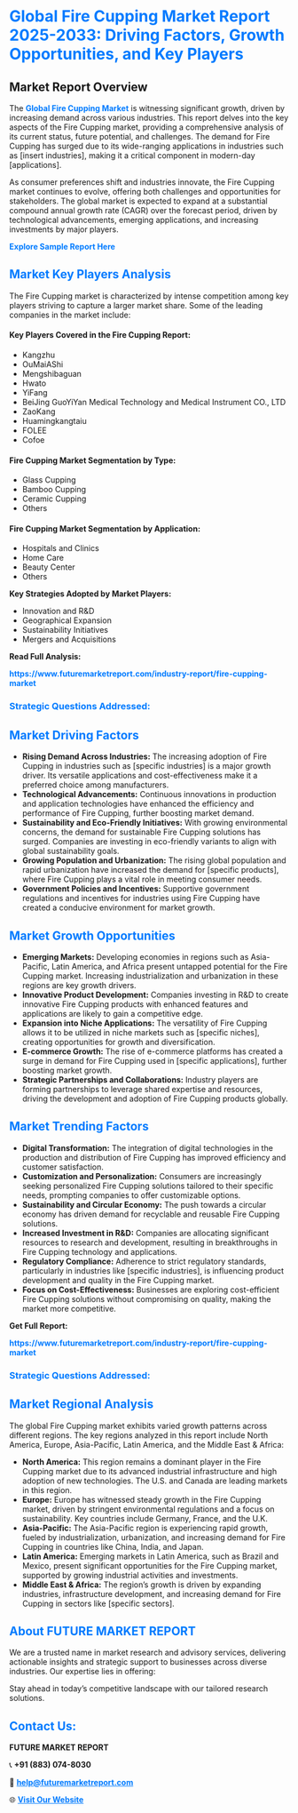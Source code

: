 <h1 style="color: #007BFF;">Global Fire Cupping Market Report 2025-2033: Driving Factors, Growth Opportunities, and Key Players</h1>

<section id="overview">
<h2>Market Report Overview</h2>
<p>The <a href="https://www.futuremarketreport.com/industry-report/fire-cupping-market" style="color: #007BFF; text-decoration: none;"><strong>Global Fire Cupping Market</strong></a> is witnessing significant growth, driven by increasing demand across various industries. This report delves into the key aspects of the Fire Cupping market, providing a comprehensive analysis of its current status, future potential, and challenges. The demand for Fire Cupping has surged due to its wide-ranging applications in industries such as [insert industries], making it a critical component in modern-day [applications].</p>
<p>As consumer preferences shift and industries innovate, the Fire Cupping market continues to evolve, offering both challenges and opportunities for stakeholders. The global market is expected to expand at a substantial compound annual growth rate (CAGR) over the forecast period, driven by technological advancements, emerging applications, and increasing investments by major players.</p>
</section>

<section id="overview">
<p><a href="https://www.futuremarketreport.com/request-sample/reportId=79010" style="color: #007BFF; text-decoration: none;"><strong>Explore Sample Report Here</strong></a></p>
</section>

<section id="key-players">
<h2 style="color: #007BFF;">Market Key Players Analysis</h2>
<p>The Fire Cupping market is characterized by intense competition among key players striving to capture a larger market share. Some of the leading companies in the market include:</p>
<h4>Key Players Covered in the Fire Cupping Report:</h4>
<ul><li>Kangzhu</li><li>OuMaiAShi</li><li>Mengshibaguan</li><li>Hwato</li><li>YiFang</li><li>BeiJing GuoYiYan Medical Technology and Medical Instrument CO., LTD</li><li>ZaoKang</li><li>Huamingkangtaiu</li><li>FOLEE</li><li>Cofoe</li></ul>
<h4>Fire Cupping Market Segmentation by Type:</h4>
<ul><li>Glass Cupping</li><li>Bamboo Cupping</li><li>Ceramic Cupping</li><li>Others</li></ul>

<h4>Fire Cupping Market Segmentation by Application:</h4>
<ul><li>Hospitals and Clinics</li><li>Home Care</li><li>Beauty Center</li><li>Others</li></ul>
<p><strong>Key Strategies Adopted by Market Players:</strong></p>
<ul>
<li>Innovation and R&D</li>
<li>Geographical Expansion</li>
<li>Sustainability Initiatives</li>
<li>Mergers and Acquisitions</li>
</ul>
</section>

<section>
<p><strong>Read Full Analysis: </strong></p><a href="https://www.futuremarketreport.com/industry-report/fire-cupping-market" style="color: #007BFF; text-decoration: none;"><strong>https://www.futuremarketreport.com/industry-report/fire-cupping-market</strong></a>
<h3 style="color: #007BFF;">Strategic Questions Addressed:</h3>
</section>

<section id="driving-factors">
<h2 style="color: #007BFF;">Market Driving Factors</h2>
<ul>
<li><strong>Rising Demand Across Industries:</strong> The increasing adoption of Fire Cupping in industries such as [specific industries] is a major growth driver. Its versatile applications and cost-effectiveness make it a preferred choice among manufacturers.</li>
<li><strong>Technological Advancements:</strong> Continuous innovations in production and application technologies have enhanced the efficiency and performance of Fire Cupping, further boosting market demand.</li>
<li><strong>Sustainability and Eco-Friendly Initiatives:</strong> With growing environmental concerns, the demand for sustainable Fire Cupping solutions has surged. Companies are investing in eco-friendly variants to align with global sustainability goals.</li>
<li><strong>Growing Population and Urbanization:</strong> The rising global population and rapid urbanization have increased the demand for [specific products], where Fire Cupping plays a vital role in meeting consumer needs.</li>
<li><strong>Government Policies and Incentives:</strong> Supportive government regulations and incentives for industries using Fire Cupping have created a conducive environment for market growth.</li>
</ul>
</section>

<section id="growth-opportunities">
<h2 style="color: #007BFF;">Market Growth Opportunities</h2>
<ul>
<li><strong>Emerging Markets:</strong> Developing economies in regions such as Asia-Pacific, Latin America, and Africa present untapped potential for the Fire Cupping market. Increasing industrialization and urbanization in these regions are key growth drivers.</li>
<li><strong>Innovative Product Development:</strong> Companies investing in R&D to create innovative Fire Cupping products with enhanced features and applications are likely to gain a competitive edge.</li>
<li><strong>Expansion into Niche Applications:</strong> The versatility of Fire Cupping allows it to be utilized in niche markets such as [specific niches], creating opportunities for growth and diversification.</li>
<li><strong>E-commerce Growth:</strong> The rise of e-commerce platforms has created a surge in demand for Fire Cupping used in [specific applications], further boosting market growth.</li>
<li><strong>Strategic Partnerships and Collaborations:</strong> Industry players are forming partnerships to leverage shared expertise and resources, driving the development and adoption of Fire Cupping products globally.</li>
</ul>
</section>

<section id="trending-factors">
<h2 style="color: #007BFF;">Market Trending Factors</h2>
<ul>
<li><strong>Digital Transformation:</strong> The integration of digital technologies in the production and distribution of Fire Cupping has improved efficiency and customer satisfaction.</li>
<li><strong>Customization and Personalization:</strong> Consumers are increasingly seeking personalized Fire Cupping solutions tailored to their specific needs, prompting companies to offer customizable options.</li>
<li><strong>Sustainability and Circular Economy:</strong> The push towards a circular economy has driven demand for recyclable and reusable Fire Cupping solutions.</li>
<li><strong>Increased Investment in R&D:</strong> Companies are allocating significant resources to research and development, resulting in breakthroughs in Fire Cupping technology and applications.</li>
<li><strong>Regulatory Compliance:</strong> Adherence to strict regulatory standards, particularly in industries like [specific industries], is influencing product development and quality in the Fire Cupping market.</li>
<li><strong>Focus on Cost-Effectiveness:</strong> Businesses are exploring cost-efficient Fire Cupping solutions without compromising on quality, making the market more competitive.</li>
</ul>
</section>

<section>
<p><strong>Get Full Report: </strong></p><a href="https://www.futuremarketreport.com/industry-report/fire-cupping-market" style="color: #007BFF; text-decoration: none;"><strong>https://www.futuremarketreport.com/industry-report/fire-cupping-market</strong></a>
<h3 style="color: #007BFF;">Strategic Questions Addressed:</h3>
</section>


<section id="regional-analysis">
<h2 style="color: #007BFF;">Market Regional Analysis</h2>
<p>The global Fire Cupping market exhibits varied growth patterns across different regions. The key regions analyzed in this report include North America, Europe, Asia-Pacific, Latin America, and the Middle East & Africa:</p>
<ul>
<li><strong>North America:</strong> This region remains a dominant player in the Fire Cupping market due to its advanced industrial infrastructure and high adoption of new technologies. The U.S. and Canada are leading markets in this region.</li>
<li><strong>Europe:</strong> Europe has witnessed steady growth in the Fire Cupping market, driven by stringent environmental regulations and a focus on sustainability. Key countries include Germany, France, and the U.K.</li>
<li><strong>Asia-Pacific:</strong> The Asia-Pacific region is experiencing rapid growth, fueled by industrialization, urbanization, and increasing demand for Fire Cupping in countries like China, India, and Japan.</li>
<li><strong>Latin America:</strong> Emerging markets in Latin America, such as Brazil and Mexico, present significant opportunities for the Fire Cupping market, supported by growing industrial activities and investments.</li>
<li><strong>Middle East & Africa:</strong> The region’s growth is driven by expanding industries, infrastructure development, and increasing demand for Fire Cupping in sectors like [specific sectors].</li>
</ul>
</section>

<footer>
<h2 style="color: #007BFF;">About FUTURE MARKET REPORT</h2>
<p>We are a trusted name in market research and advisory services, delivering actionable insights and strategic support to businesses across diverse industries. Our expertise lies in offering:</p>

<p>Stay ahead in today’s competitive landscape with our tailored research solutions.</p>

<h2 style="color: #007BFF;">Contact Us:</h2>
<p><strong>FUTURE MARKET REPORT</strong></p>
<p>📞 <strong>+91 (883) 074-8030</strong></p>
<p>📧 <strong><a href="mailto:help@futuremarketreport.com" style="color: #007BFF;">help@futuremarketreport.com</a></strong></p>
<p>🌐 <strong><a href="https://www.futuremarketreport.com/" style="color: #007BFF;">Visit Our Website</a></strong></p>
</footer>